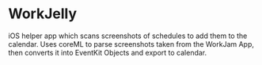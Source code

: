 # WorkJelly

iOS helper app which scans screenshots of schedules to add them to the calendar.
Uses coreML to parse screenshots taken from the WorkJam App, then converts it into EventKit Objects and export to calendar.

